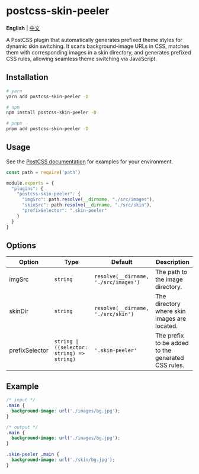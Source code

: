 # postcss-skin-peeler

**English** | [中文](./README.zh-CN.md)

A PostCSS plugin that automatically generates prefixed theme styles for dynamic skin switching. It scans background-image URLs in CSS, matches them with corresponding images in a skin directory, and generates prefixed CSS rules, allowing seamless theme switching via JavaScript.

## Installation

```bash
# yarn
yarn add postcss-skin-peeler -D

# npm
npm install postcss-skin-peeler -D

# pnpm
pnpm add postcss-skin-peeler -D
```

## Usage

See the [PostCSS documentation](https://github.com/postcss/postcss#usage) for examples for your environment.

```js
const path = require('path')

module.exports = {
  "plugins": {
    "postcss-skin-peeler": {
      "imgSrc": path.resolve(__dirname, "./src/images"),
      "skinSrc": path.resolve(__dirname, "./src/skin"),
      "prefixSelector": ".skin-peeler"
    }
  }
}
```

## Options

| Option    | Type     | Default | Description                                                                     |
| --------- | -------- | ------- | ----------------------------------------------------------------                |
| imgSrc    | `string`   |    `resolve(__dirname, './src/images')`     | The path to the image directory.                                                 |
| skinDir   | `string`   |     `resolve(__dirname, './src/skin')`    | The directory where skin images are located.                                     |
| prefixSelector    | `string \| ((selector: string) => string)`   |     `'.skin-peeler'`    | The prefix to be added to the generated CSS rules.                               |

## Example

```css
/* input */
.main {
  background-image: url('./images/bg.jpg');
}

/* output */
.main {
  background-image: url('./images/bg.jpg');
}

.skin-peeler .main {
  background-image: url('./skin/bg.jpg');
}
```
